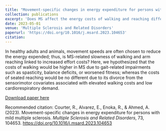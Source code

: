 ```yaml
---
title: "Movement-specific changes in energy expenditure for persons with mild multiple sclerosis"
collection: publications
excerpt: 'Does MS affect the energy costs of walking and reaching differently?'
date: 2023-05-01
venue: 'Multiple Sclerosis and Related Disorders'
paperurl: 'https://doi.org/10.1016/j.msard.2023.104653'
citation: 
---
```


In healthy adults and animals, movement speeds are often chosen to reduce the energy expended; thus, is MS-related slowness of walking and arm reaching linked to increased effort costs? Here, we hypothesized that the costs of walking would be higher in MS due to gait-related impairments such as spasticity, balance deficits, or worsened fitness; whereas the costs of seated reaching would be no different due to its divorce from the sensorimotor covariates associated with elevated walking costs and low cardiorespiratory demand.

[Download paper here](https://doi.org/10.1016/j.msard.2023.104653)

Recommended citation: Courter, R., Alvarez, E., Enoka, R., & Ahmed, A. (2023). Movement-specific changes in energy expenditure for persons with mild multiple sclerosis. <i>Multiple Sclerosis and Related Disorders</i>, 73, 104653. https://doi.org/10.1016/j.msard.2023.104653
